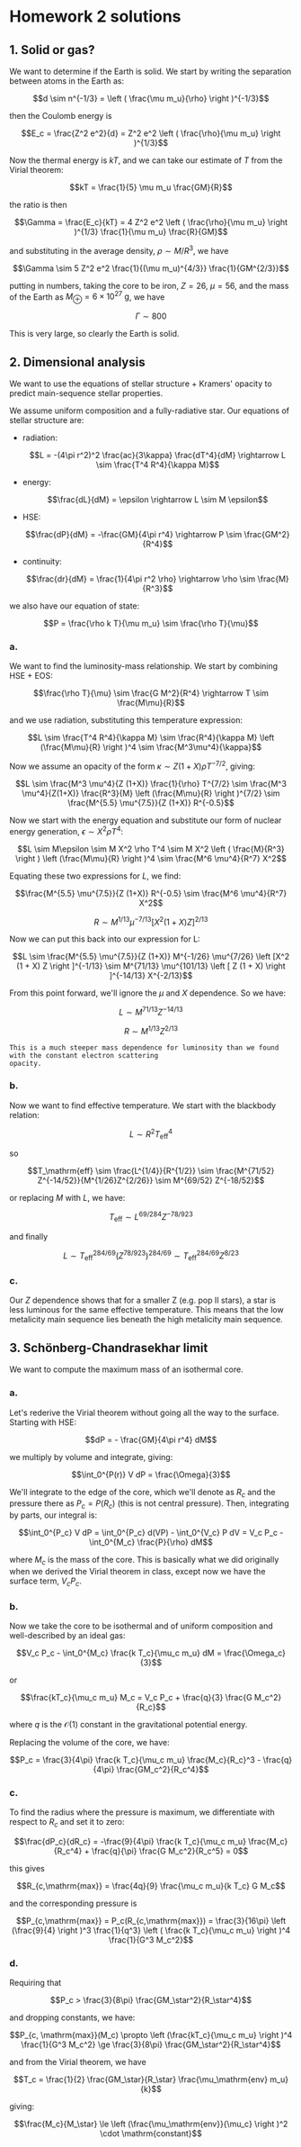 # Homework 2 solutions

## 1. Solid or gas?

We want to determine if the Earth is solid.  We start by writing the separation between atoms in the Earth as:

$$d \sim n^{-1/3} = \left ( \frac{\mu m_u}{\rho} \right )^{-1/3}$$

then the Coulomb energy is

$$E_c = \frac{Z^2 e^2}{d} = Z^2 e^2 \left ( \frac{\rho}{\mu m_u} \right )^{1/3}$$

Now the thermal energy is $k T$, and we can take our estimate of $T$ from the Virial
theorem:

$$kT = \frac{1}{5} \mu m_u \frac{GM}{R}$$

the ratio is then

$$\Gamma = \frac{E_c}{kT} = 4 Z^2 e^2 \left ( \frac{\rho}{\mu m_u} \right )^{1/3} \frac{1}{\mu m_u} \frac{R}{GM}$$

and substituting in the average density, $\rho \sim M / R^3$, we have

$$\Gamma \sim 5 Z^2 e^2 \frac{1}{(\mu m_u)^{4/3}} \frac{1}{GM^{2/3}}$$

putting in numbers, taking the core to be iron, $Z = 26$, $\mu = 56$,
and the mass of the Earth as $M_\oplus = 6\times 10^{27}~\mathrm{g}$,
we have

$$\Gamma \sim 800$$

This is very large, so clearly the Earth is solid.


## 2. Dimensional analysis

We want to use the equations of stellar structure + Kramers' opacity
to predict main-sequence stellar properties.

We assume uniform composition and a fully-radiative star.  Our equations of stellar structure are:


* radiation:

  $$L = -(4\pi r^2)^2 \frac{ac}{3\kappa} \frac{dT^4}{dM} \rightarrow L \sim \frac{T^4 R^4}{\kappa M}$$

* energy:

  $$\frac{dL}{dM} = \epsilon \rightarrow L \sim M \epsilon$$

* HSE:

  $$\frac{dP}{dM} = -\frac{GM}{4\pi r^4} \rightarrow P \sim \frac{GM^2}{R^4}$$

* continuity:

  $$\frac{dr}{dM} = \frac{1}{4\pi r^2 \rho} \rightarrow \rho \sim \frac{M}{R^3}$$

we also have our equation of state:

$$P = \frac{\rho k T}{\mu m_u} \sim \frac{\rho T}{\mu}$$

### a.

We want to find the luminosity-mass relationship.  We start by combining HSE + EOS:

$$\frac{\rho T}{\mu} \sim \frac{G M^2}{R^4} \rightarrow T \sim \frac{M\mu}{R}$$

and we use radiation, substituting this temperature expression:

$$L \sim \frac{T^4 R^4}{\kappa M} \sim \frac{R^4}{\kappa M} \left (\frac{M\mu}{R} \right )^4 \sim \frac{M^3\mu^4}{\kappa}$$

Now we assume an opacity of the form $\kappa \sim Z (1 + X) \rho T^{-7/2}$, giving:

$$L \sim \frac{M^3 \mu^4}{Z (1+X)} \frac{1}{\rho} T^{7/2} \sim \frac{M^3 \mu^4}{Z(1+X)} \frac{R^3}{M} \left (\frac{M\mu}{R} \right )^{7/2} \sim \frac{M^{5.5} \mu^{7.5}}{Z (1+X)} R^{-0.5}$$

Now we start with the energy equation and substitute our form of
nuclear energy generation, $\epsilon \sim X^2 \rho T^4$:

$$L \sim M\epsilon \sim M X^2 \rho T^4 \sim M X^2 \left ( \frac{M}{R^3} \right ) \left (\frac{M\mu}{R} \right )^4 \sim \frac{M^6 \mu^4}{R^7} X^2$$

Equating these two expressions for $L$, we find:

$$\frac{M^{5.5} \mu^{7.5}}{Z (1+X)} R^{-0.5} \sim \frac{M^6 \mu^4}{R^7} X^2$$

$$R \sim M^{1/13} \mu^{-7/13} \left [ X^2 (1 + X) Z \right ]^{2/13}$$

Now we can put this back into our expression for L:

$$L \sim \frac{M^{5.5} \mu^{7.5}}{Z (1+X)} M^{-1/26} \mu^{7/26} \left [X^2 (1 + X) Z \right ]^{-1/13}
    \sim M^{71/13} \mu^{101/13} \left [ Z (1 + X) \right ]^{-14/13} X^{-2/13}$$

From this point forward, we'll ignore the $\mu$ and $X$ dependence.  So we have:

$$L \sim M^{71/13} Z^{-14/13}$$

$$R \sim M^{1/13} Z^{2/13}$$

```{note}
This is a much steeper mass dependence for luminosity than we found with the constant electron scattering
opacity.
```

### b.

Now we want to find effective temperature.  We start with the blackbody relation:

$$L \sim R^2 T_\mathrm{eff}^4$$

so

$$T_\mathrm{eff} \sim \frac{L^{1/4}}{R^{1/2}} \sim \frac{M^{71/52} Z^{-14/52}}{M^{1/26}Z^{2/26}} \sim M^{69/52} Z^{-18/52}$$

or replacing $M$ with $L$, we have:

$$T_\mathrm{eff} \sim L^{69/284} Z^{-78/923}$$

and finally

$$L \sim T_\mathrm{eff}^{284/69} \left ( Z^{78/923} \right )^{284/69} \sim T_\mathrm{eff}^{284/69} Z^{8/23}$$

### c.

Our $Z$ dependence shows that for a smaller Z (e.g. pop II stars), a
star is less luminous for the same effective temperature.  This means
that the low metalicity main sequence lies beneath the high metalicity
main sequence.


## 3. Schönberg-Chandrasekhar limit

We want to compute the maximum mass of an isothermal core.

### a.

Let's rederive the Virial theorem without going all the way to the surface.  Starting with HSE:

$$dP = - \frac{GM}{4\pi r^4} dM$$

we multiply by volume and integrate, giving:

$$\int_0^{P(r)} V dP = \frac{\Omega}{3}$$

We'll integrate to the edge of the core, which we'll denote as $R_c$
and the pressure there as $P_c = P(R_c)$ (this is not central pressure).  Then, integrating by parts, our integral is:

$$\int_0^{P_c} V dP = \int_0^{P_c} d(VP) - \int_0^{V_c} P dV = V_c P_c - \int_0^{M_c} \frac{P}{\rho} dM$$

where $M_c$ is the mass of the core.  This is basically what we did
originally when we derived the Virial theorem in class, except now we
have the surface term, $V_c P_c$.

### b.

Now we take the core to be isothermal and of uniform composition and well-described by an ideal gas:

$$V_c P_c - \int_0^{M_c} \frac{k T_c}{\mu_c m_u} dM = \frac{\Omega_c}{3}$$

or

$$\frac{kT_c}{\mu_c m_u} M_c = V_c P_c + \frac{q}{3} \frac{G M_c^2}{R_c}$$

where $q$ is the $\mathcal{O}(1)$ constant in the gravitational potential energy.

Replacing the volume of the core, we have:

$$P_c = \frac{3}{4\pi} \frac{k T_c}{\mu_c m_u} \frac{M_c}{R_c}^3 - \frac{q}{4\pi} \frac{GM_c^2}{R_c^4}$$

### c.

To find the radius where the pressure is maximum, we differentiate with respect to $R_c$ and set it to zero:

$$\frac{dP_c}{dR_c} = -\frac{9}{4\pi} \frac{k T_c}{\mu_c m_u} \frac{M_c}{R_c^4} + \frac{q}{\pi} \frac{G M_c^2}{R_c^5} = 0$$

this gives

$$R_{c,\mathrm{max}} = \frac{4q}{9} \frac{\mu_c m_u}{k T_c} G M_c$$

and the corresponding pressure is

$$P_{c,\mathrm{max}} = P_c(R_{c,\mathrm{max}}) = \frac{3}{16\pi} \left (\frac{9}{4} \right )^3 \frac{1}{q^3}
   \left ( \frac{k T_c}{\mu_c m_u} \right )^4 \frac{1}{G^3 M_c^2}$$


### d.

Requiring that

$$P_c > \frac{3}{8\pi} \frac{GM_\star^2}{R_\star^4}$$

and dropping constants, we have:

$$P_{c, \mathrm{max}}(M_c) \propto \left (\frac{kT_c}{\mu_c m_u} \right )^4 \frac{1}{G^3 M_c^2} \ge \frac{3}{8\pi} \frac{GM_\star^2}{R_\star^4}$$

and from the Virial theorem, we have

$$T_c = \frac{1}{2} \frac{GM_\star}{R_\star} \frac{\mu_\mathrm{env} m_u}{k}$$

giving:

$$\frac{M_c}{M_\star} \le \left (\frac{\mu_\mathrm{env}}{\mu_c} \right )^2 \cdot \mathrm{constant}$$
